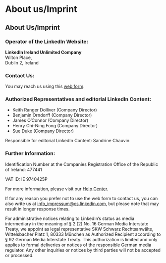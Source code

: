 About us/Imprint
================

About Us/Imprint
----------------

### Operator of the LinkedIn Website:

**LinkedIn Ireland Unlimited Company**  
Wilton Place,  
Dublin 2, Ireland

### Contact Us:

You may reach us using this [web form](https://www.linkedin.com/help/linkedin/solve).

### Authorized Representatives and editorial LinkedIn Content:

* Keith Ranger Dolliver (Company Director)
* Benjamin Orndorff (Company Director)
* James O’Connor (Company Director)
* Henry Chi-Ning Fong (Company Director)
* Sue Duke (Company Director)

Responsible for editorial LinkedIn Content: Sandrine Chauvin

### Further Information:

Identification Number at the Companies Registration Office of the Republic of Ireland: 477441

VAT ID: IE 9740425P

For more information, please visit our [Help Center](https://www.linkedin.com/help/linkedin).

If for any reason you prefer not to use the web form to contact us, you can also write us at [info\_impressum@cs.linkedin.com](mailto:info_impressum@cs.linkedin.com), but please note that may result in longer response times.

For administrative notices relating to LinkedIn’s status as media intermediary in the meaning of § 2 (2) No. 16 German Media Interstate Treaty, we appoint as legal representative SKW Schwarz Rechtsanwälte, Wittelsbacher Platz 1, 80333 München as Authorized Recipient according to § 92 German Media Interstate Treaty. This authorization is limited and only applies to formal deliveries or notices of the responsible German media regulator. Any other inquiries or notices by third parties will not be accepted or processed.